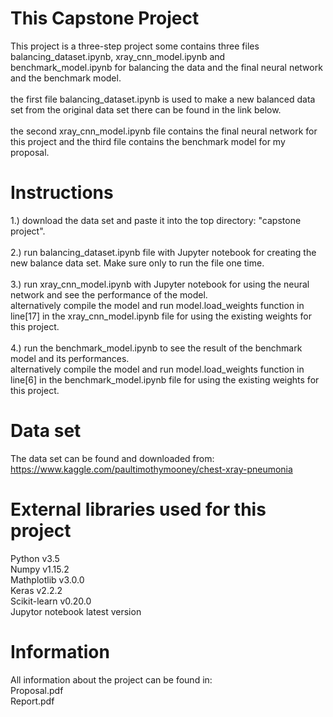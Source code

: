 # This Capstone Project
This project is a three-step project some contains three files balancing_dataset.ipynb, xray_cnn_model.ipynb and benchmark_model.ipynb for balancing the data and the final neural network and the benchmark model.
<br>
<br>
the first file balancing_dataset.ipynb is used to make a new balanced data set from the original data set there can be found in the link below.
<br>
<br>
the second xray_cnn_model.ipynb file contains the final neural network for this project and the third file contains the benchmark model for my proposal.

# Instructions
1.) download the data set and paste it into the top directory: "capstone project".
<br>
<br>
2.) run balancing_dataset.ipynb file with Jupyter notebook for creating the new balance data set. Make sure only to run the file one time.
<br>
<br>
3.) run xray_cnn_model.ipynb with Jupyter notebook for using the neural network and see the performance of the model.
<br>
alternatively compile the model and run model.load_weights function in line[17] in the xray_cnn_model.ipynb file for using the existing weights for this project.
<br>
<br>
4.) run the benchmark_model.ipynb to see the result of the benchmark model and its performances.
<br>
alternatively compile the model and run model.load_weights function in line[6] in the benchmark_model.ipynb file for using the existing weights for this project.

# Data set
The data set can be found and downloaded from:
https://www.kaggle.com/paultimothymooney/chest-xray-pneumonia

# External libraries used for this project
Python v3.5
<br>
Numpy v1.15.2
<br>
Mathplotlib v3.0.0
<br>
Keras v2.2.2
<br>
Scikit-learn v0.20.0
<br>
Jupytor notebook latest version

# Information
All information about the project can be found in:
<br>
Proposal.pdf
<br>
Report.pdf
